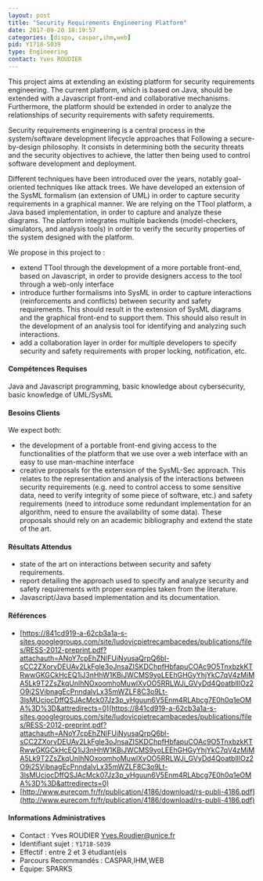 ```yaml
---
layout: post
title: "Security Requirements Engineering Platform"
date: 2017-09-20 18:19:57
categories: [dispo, caspar,ihm,web]
pid: Y1718-S039
type: Engineering
contact: Yves ROUDIER
---
```

       
This project aims at extending an existing platform for security requirements engineering. The current platform, which is based on Java, should be extended with a Javascript front-end and collaborative mechanisms. Furthermore, the platform should be extended in order to analyze the relationships of security requirements with safety requirements.

Security requirements engineering is a central process in the system/software development lifecycle approaches that Following a secure-by-design philosophy. It consists in determining both the security threats and the security objectives to achieve, the latter then being used to control software development and deployment. 

Different techniques have been introduced over the years, notably goal-oriented techniques like attack trees. We have developed an extension of the SysML formalism (an extension of UML) in order to capture security requirements in a graphical manner. We are relying on the TTool platform, a Java based implementation, in order to capture and analyze these diagrams. The platform integrates multiple backends (model-checkers, simulators, and analysis tools) in order to verify the security properties of the system designed with the platform.

We propose in this project to :
- extend TTool through the development of a more portable front-end, based on Javascript, in order to provide designers access to the tool through a web-only interface
- introduce further formalisms into SysML in order to capture interactions (reinforcements and conflicts) between security and safety requirements. This should result in the extension of SysML diagrams and the graphical front-end to support them. This should also result in the development of an analysis tool for identifying and analyzing such interactions.
- add a collaboration layer in order for multiple developers to specify security and safety requirements with proper locking, notification, etc.

#### Compétences Requises
Java and Javascript programming, basic knowledge about cybersecurity, basic knowledge of UML/SysML



     

#### Besoins Clients
We expect both:
- the development of a portable front-end giving access to the functionalities of the platform that we use over a web interface with an easy to use man-machine interface
- creative proposals for the extension of the SysML-Sec approach. This relates to the representation and analysis of the interactions between security requirements (e.g. need to control access to some sensitive data, need to verify integrity of some piece of software, etc.) and safety requirements (need to introduce some redundant implementation for an algorithm, need to ensure the availability of some data). These proposals should rely on an academic bibliography and extend the state of the art.

#### Résultats Attendus
- state of the art on interactions between security and safety requirements.
- report detailing the approach used to specify and analyze security and safety requirements with proper examples taken from the literature. 
- Javascript/Java based implementation and its documentation.

#### Références

  * [https://841cd919-a-62cb3a1a-s-sites.googlegroups.com/site/ludovicpietrecambacedes/publications/files/RESS-2012-preprint.pdf?attachauth=ANoY7cpEhZNlFUiNyusaQrpQ6bl-sCC2ZXorvDEUAv2LkFgle3oJnsaZISKDChpfHbfapuCOAc9O5TnxbzkKTRwwGKGCkHcEQ1iJ3nHhW1KBiJWCMS9yoLEEhGHGyYhjYkC7qV4zMiMA5Lk9T2ZsZkqUnlhNOxoomhoMuwlXyOO5RRLWJi_GVyDd4QoatblIlOz2O9j2SVibnagEcPnndalvLx35mWZLF8C3o9Lt-3lsMUcjocDffQSJAcMck07Jz3p_yHguun6V5Enm4RLAbcg7E0h0q1eOMA%3D%3D&attredirects=0](https://841cd919-a-62cb3a1a-s-sites.googlegroups.com/site/ludovicpietrecambacedes/publications/files/RESS-2012-preprint.pdf?attachauth=ANoY7cpEhZNlFUiNyusaQrpQ6bl-sCC2ZXorvDEUAv2LkFgle3oJnsaZISKDChpfHbfapuCOAc9O5TnxbzkKTRwwGKGCkHcEQ1iJ3nHhW1KBiJWCMS9yoLEEhGHGyYhjYkC7qV4zMiMA5Lk9T2ZsZkqUnlhNOxoomhoMuwlXyOO5RRLWJi_GVyDd4QoatblIlOz2O9j2SVibnagEcPnndalvLx35mWZLF8C3o9Lt-3lsMUcjocDffQSJAcMck07Jz3p_yHguun6V5Enm4RLAbcg7E0h0q1eOMA%3D%3D&attredirects=0)
  * [http://www.eurecom.fr/fr/publication/4186/download/rs-publi-4186.pdf](http://www.eurecom.fr/fr/publication/4186/download/rs-publi-4186.pdf)

#### Informations Administratives
  * Contact : Yves ROUDIER <Yves.Roudier@unice.fr>
  * Identifiant sujet : `Y1718-S039`
  * Effectif : entre 2 et 3 étudiant(e)s
  * Parcours Recommandés : CASPAR,IHM,WEB
  * Équipe: SPARKS

     